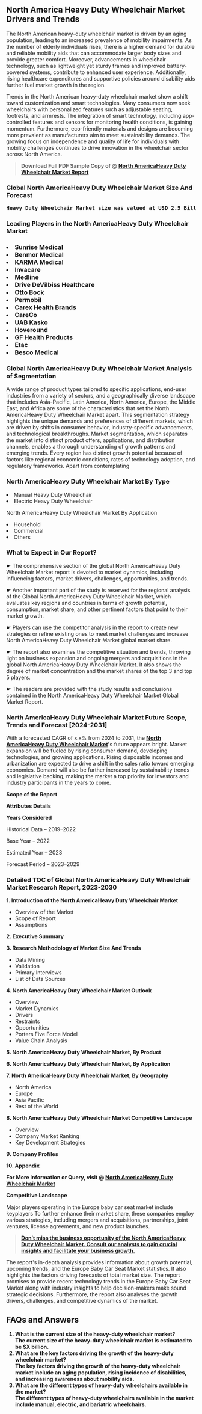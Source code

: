 <p> <h2>North America Heavy Duty Wheelchair Market Drivers and Trends</h2><p>The North American heavy-duty wheelchair market is driven by an aging population, leading to an increased prevalence of mobility impairments. As the number of elderly individuals rises, there is a higher demand for durable and reliable mobility aids that can accommodate larger body sizes and provide greater comfort. Moreover, advancements in wheelchair technology, such as lightweight yet sturdy frames and improved battery-powered systems, contribute to enhanced user experience. Additionally, rising healthcare expenditures and supportive policies around disability aids further fuel market growth in the region.</p><p>Trends in the North American heavy-duty wheelchair market show a shift toward customization and smart technologies. Many consumers now seek wheelchairs with personalized features such as adjustable seating, footrests, and armrests. The integration of smart technology, including app-controlled features and sensors for monitoring health conditions, is gaining momentum. Furthermore, eco-friendly materials and designs are becoming more prevalent as manufacturers aim to meet sustainability demands. The growing focus on independence and quality of life for individuals with mobility challenges continues to drive innovation in the wheelchair sector across North America.</p></p><blockquote id="" class=""><strong>Download Full PDF Sample Copy of @&nbsp;<a href="https://www.verifiedmarketreports.com/download-sample/?rid=521296&utm_source=GitHub-Jan&utm_medium=263" target="_blank">North AmericaHeavy Duty Wheelchair Market Report</a>&nbsp;&nbsp;</strong></blockquote><h3 id="" class=""><strong>Global&nbsp;North AmericaHeavy Duty Wheelchair Market Size And Forecast</strong></h3><pre class="reader-text-block__code-block"><strong>Heavy Duty Wheelchair Market size was valued at USD 2.5 Billion in 2022 and is projected to reach USD 4.1 Billion by 2030, growing at a CAGR of 7.0% from 2024 to 2030.</strong></pre><h3 id="" class="">Leading Players in the&nbsp;North AmericaHeavy Duty Wheelchair Market</h3><h3 class=""></Li><Li>Sunrise Medical</Li><Li> Benmor Medical</Li><Li> KARMA Medical</Li><Li> Invacare</Li><Li> Medline</Li><Li> Drive DeVilbiss Healthcare</Li><Li> Otto Bock</Li><Li> Permobil</Li><Li> Carex Health Brands</Li><Li> CareCo</Li><Li> UAB Kasko</Li><Li> Hoveround</Li><Li> GF Health Products</Li><Li> Etac</Li><Li> Besco Medical</h3><h3 id="" class="">Global&nbsp;North AmericaHeavy Duty Wheelchair Market Analysis of Segmentation</h3><p id="" class="">A wide range of product types tailored to specific applications, end-user industries from a variety of sectors, and a geographically diverse landscape that includes Asia-Pacific, Latin America, North America, Europe, the Middle East, and Africa are some of the characteristics that set the North AmericaHeavy Duty Wheelchair Market apart. This segmentation strategy highlights the unique demands and preferences of different markets, which are driven by shifts in consumer behavior, industry-specific advancements, and technological breakthroughs. Market segmentation, which separates the market into distinct product offers, applications, and distribution channels, enables a thorough understanding of growth patterns and emerging trends. Every region has distinct growth potential because of factors like regional economic conditions, rates of technology adoption, and regulatory frameworks. Apart from contemplating</p><h3 id="" class="">North AmericaHeavy Duty Wheelchair Market&nbsp;By Type</h3><p></Li><Li>Manual Heavy Duty Wheelchair</Li><Li> Electric Heavy Duty Wheelchair</p><div class="" data-test-id=""><p>North AmericaHeavy Duty Wheelchair Market&nbsp;By Application</p></div><p class=""></Li><Li>Household</Li><Li> Commercial</Li><Li> Others</p><div class="" data-test-id=""><h3><span class="">What to Expect in Our Report?</span></h3></div><div class="" data-test-id=""><p><span class="">☛ The comprehensive section of the global North AmericaHeavy Duty Wheelchair Market report is devoted to market dynamics, including influencing factors, market drivers, challenges, opportunities, and trends.</span></p></div><div class="" data-test-id=""><p><span class="">☛ Another important part of the study is reserved for the regional analysis of the Global North AmericaHeavy Duty Wheelchair Market, which evaluates key regions and countries in terms of growth potential, consumption, market share, and other pertinent factors that point to their market growth.</span></p></div><div class="" data-test-id=""><p><span class="">☛ Players can use the competitor analysis in the report to create new strategies or refine existing ones to meet market challenges and increase North AmericaHeavy Duty Wheelchair Market global market share.</span></p></div><div class="" data-test-id=""><p><span class="">☛ The report also examines the competitive situation and trends, throwing light on business expansion and ongoing mergers and acquisitions in the global North AmericaHeavy Duty Wheelchair Market. It also shows the degree of market concentration and the market shares of the top 3 and top 5 players.</span></p></div><div class="" data-test-id=""><p><span class="">☛ The readers are provided with the study results and conclusions contained in the North AmericaHeavy Duty Wheelchair Market Global Market Report.</span></p></div><div class="" data-test-id=""><h3><span class="">North AmericaHeavy Duty Wheelchair Market Future Scope, Trends and Forecast [2024-2031]</span></h3></div><div class="" data-test-id=""><p><span class="">With a forecasted CAGR of x.x% from 2024 to 2031, the <strong><a href="https://www.verifiedmarketreports.com/download-sample/?rid=521296&utm_source=GitHub-Jan&utm_medium=263" target="_blank">North AmericaHeavy Duty Wheelchair Market</a>'</strong>s future appears bright. Market expansion will be fueled by rising consumer demand, developing technologies, and growing applications. Rising disposable incomes and urbanization are expected to drive a shift in the sales ratio toward emerging economies. Demand will also be further increased by sustainability trends and legislative backing, making the market a top priority for investors and industry participants in the years to come.</span></p><p id="ember66" class="ember-view reader-text-block__paragraph"><strong>Scope of the Report</strong></p><p id="ember67" class="ember-view reader-text-block__paragraph"><strong>Attributes Details</strong></p><p id="ember68" class="ember-view reader-text-block__paragraph"><strong>Years Considered</strong></p><p id="ember69" class="ember-view reader-text-block__paragraph">Historical Data &ndash; 2019&ndash;2022</p><p id="ember70" class="ember-view reader-text-block__paragraph">Base Year &ndash; 2022</p><p id="ember71" class="ember-view reader-text-block__paragraph">Estimated Year &ndash; 2023</p><p id="ember72" class="ember-view reader-text-block__paragraph">Forecast Period &ndash; 2023&ndash;2029</p></div><h3 id="" class="">Detailed TOC of Global North AmericaHeavy Duty Wheelchair Market Research Report, 2023-2030</h3><p id="" class=""><strong>1. Introduction of the North AmericaHeavy Duty Wheelchair Market</strong></p><ul><li>Overview of the Market</li><li>Scope of Report</li><li>Assumptions</li></ul><p id="" class=""><strong>2. Executive Summary</strong></p><p id="" class=""><strong>3. Research Methodology of Market Size And Trends</strong></p><ul><li>Data Mining</li><li>Validation</li><li>Primary Interviews</li><li>List of Data Sources</li></ul><p id="" class=""><strong>4. North AmericaHeavy Duty Wheelchair Market Outlook</strong></p><ul><li>Overview</li><li>Market Dynamics</li><li>Drivers</li><li>Restraints</li><li>Opportunities</li><li>Porters Five Force Model</li><li>Value Chain Analysis</li></ul><p id="" class=""><strong>5. North AmericaHeavy Duty Wheelchair Market, By Product</strong></p><p id="" class=""><strong>6. North AmericaHeavy Duty Wheelchair Market, By Application</strong></p><p id="" class=""><strong>7. North AmericaHeavy Duty Wheelchair Market, By Geography</strong></p><ul><li>North America</li><li>Europe</li><li>Asia Pacific</li><li>Rest of the World</li></ul><p id="" class=""><strong>8. North AmericaHeavy Duty Wheelchair Market Competitive Landscape</strong></p><ul><li>Overview</li><li>Company Market Ranking</li><li>Key Development Strategies</li></ul><p id="" class=""><strong>9. Company Profiles</strong></p><p id="" class=""><strong>10. Appendix</strong></p><p><strong>For More Information or Query, visit&nbsp;@ <a href="https://www.verifiedmarketreports.com/product/heavy-duty-wheelchair-market/" target="_blank">North AmericaHeavy Duty Wheelchair Market</a></strong></p><p id="ember61" class="ember-view reader-text-block__paragraph"><strong>Competitive Landscape</strong></p><p id="ember62" class="ember-view reader-text-block__paragraph">Major players operating in the Europe baby car seat market include keyplayers To further enhance their market share, these companies employ various strategies, including mergers and acquisitions, partnerships, joint ventures, license agreements, and new product launches.</p><blockquote id="ember63" class="ember-view reader-text-block__blockquote"><strong><a href="https://www.verifiedmarketreports.com/download-sample/?rid=521296&utm_source=GitHub-Jan&utm_medium=263" target="_blank">Don&rsquo;t miss the business opportunity of the North AmericaHeavy Duty Wheelchair Market. Consult our analysts to gain crucial insights and facilitate your business growth.</a></strong></blockquote><p id="ember64" class="ember-view reader-text-block__paragraph">The report's in-depth analysis provides information about growth potential, upcoming trends, and the Europe Baby Car Seat Market statistics. It also highlights the factors driving forecasts of total market size. The report promises to provide recent technology trends in the Europe Baby Car Seat Market along with industry insights to help decision-makers make sound strategic decisions. Furthermore, the report also analyses the growth drivers, challenges, and competitive dynamics of the market.</p><p class="ember-view reader-text-block__paragraph"><strong> <h2>FAQs and Answers</h2> <ol> <li><strong>What is the current size of the heavy-duty wheelchair market?</strong><br> The current size of the heavy-duty wheelchair market is estimated to be $X billion.</li> <li><strong>What are the key factors driving the growth of the heavy-duty wheelchair market?</strong><br> The key factors driving the growth of the heavy-duty wheelchair market include an aging population, rising incidence of disabilities, and increasing awareness about mobility aids.</li> <li><strong>What are the different types of heavy-duty wheelchairs available in the market?</strong><br> The different types of heavy-duty wheelchairs available in the market include manual, electric, and bariatric wheelchairs.</li> <!-- Add more FAQs and answers here --> </ol></body></html></strong></p>
